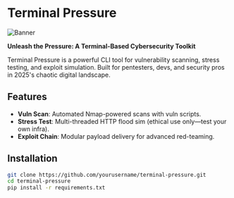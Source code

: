 # Terminal Pressure

![Banner](https://via.placeholder.com/1200x300?text=Terminal+Pressure)  <!-- Add real banner via free tools -->

**Unleash the Pressure: A Terminal-Based Cybersecurity Toolkit**

Terminal Pressure is a powerful CLI tool for vulnerability scanning, stress testing, and exploit simulation. Built for pentesters, devs, and security pros in 2025's chaotic digital landscape.

## Features
- **Vuln Scan**: Automated Nmap-powered scans with vuln scripts.
- **Stress Test**: Multi-threaded HTTP flood sim (ethical use only—test your own infra).
- **Exploit Chain**: Modular payload delivery for advanced red-teaming.

## Installation
```bash
git clone https://github.com/yourusername/terminal-pressure.git
cd terminal-pressure
pip install -r requirements.txt
